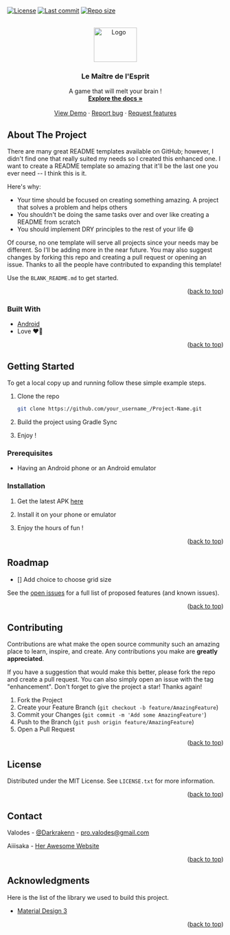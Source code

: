 <div id="top"></div>


[![License](https://img.shields.io/github/license/Fo0xx/mastermind-android?style=for-the-badge)](https://opensource.org/licenses/MIT)
[![Last commit](https://img.shields.io/github/last-commit/Fo0xx/mastermind-android?color=%23f52142&style=for-the-badge)]()
[![Repo size](https://img.shields.io/github/repo-size/Fo0xx/mastermind-android?style=for-the-badge)]()

<!-- PROJECT LOGO -->
<br />
<div align="center">
  <a href="https://github.com/Fo0xx/mastermind-android">
    <img src="https://cdn.dribbble.com/users/841888/screenshots/2521025/media/a4400b8e42b9a2beb55d27cd63978030.png?compress=1&vertical=top" alt="Logo" width="100" height="80">
  </a>

  <h3 align="center">Le Maître de l'Esprit</h3>

  <p align="center">
    A game that will melt your brain !
    <br />
    <a href="https://github.com/othneildrew/Best-README-Template"><strong>Explore the docs »</strong></a>
    <br />
    <br />
    <a href="https://github.com/othneildrew/Best-README-Template">View Demo</a>
    ·
    <a href="https://github.com/Fo0xx/mastermind-android/issues">Report bug</a>
    ·
    <a href="https://github.com/Fo0xx/mastermind-android/issues">Request features</a>
  </p>
</div>

<!-- ABOUT THE PROJECT -->
## About The Project

<!--[![Product Name Screen Shot](product-screenshot)](https://example.com)-->

There are many great README templates available on GitHub; however, I didn't find one that really suited my needs so I created this enhanced one. I want to create a README template so amazing that it'll be the last one you ever need -- I think this is it.

Here's why:
* Your time should be focused on creating something amazing. A project that solves a problem and helps others
* You shouldn't be doing the same tasks over and over like creating a README from scratch
* You should implement DRY principles to the rest of your life :smile:

Of course, no one template will serve all projects since your needs may be different. So I'll be adding more in the near future. You may also suggest changes by forking this repo and creating a pull request or opening an issue. Thanks to all the people have contributed to expanding this template!

Use the `BLANK_README.md` to get started.

<p align="right">(<a href="#top">back to top</a>)</p>



### Built With

* [Android](https://www.android.com)
* Love ❤️‍🔥

<p align="right">(<a href="#top">back to top</a>)</p>

<!-- GETTING STARTED -->
## Getting Started

To get a local copy up and running follow these simple example steps.

1. Clone the repo
   ```sh
   git clone https://github.com/your_username_/Project-Name.git
   ```
   
2. Build the project using Gradle Sync

3. Enjoy !

### Prerequisites

* Having an Android phone or an Android emulator

### Installation

1. Get the latest APK [here](https://github.com/Fo0xx/mastermind-android/releases)

2. Install it on your phone or emulator

3. Enjoy the hours of fun !

<p align="right">(<a href="#top">back to top</a>)</p>

<!-- ROADMAP -->
## Roadmap

- [] Add choice to choose grid size

See the [open issues](https://github.com/Fo0xx/mastermind-android/issues) for a full list of proposed features (and known issues).

<p align="right">(<a href="#top">back to top</a>)</p>

<!-- CONTRIBUTING -->
## Contributing

Contributions are what make the open source community such an amazing place to learn, inspire, and create. Any contributions you make are **greatly appreciated**.

If you have a suggestion that would make this better, please fork the repo and create a pull request. You can also simply open an issue with the tag "enhancement".
Don't forget to give the project a star! Thanks again!

1. Fork the Project
2. Create your Feature Branch (`git checkout -b feature/AmazingFeature`)
3. Commit your Changes (`git commit -m 'Add some AmazingFeature'`)
4. Push to the Branch (`git push origin feature/AmazingFeature`)
5. Open a Pull Request

<p align="right">(<a href="#top">back to top</a>)</p>

<!-- LICENSE -->
## License

Distributed under the MIT License. See `LICENSE.txt` for more information.

<p align="right">(<a href="#top">back to top</a>)</p>

<!-- CONTACT -->
## Contact

Valodes - [@Darkrakenn](https://twitter.com/darkrakenn) - pro.valodes@gmail.com

Aiiisaka - [Her Awesome Website](https://aiiisaka.fr)

<p align="right">(<a href="#top">back to top</a>)</p>

<!-- ACKNOWLEDGMENTS -->
## Acknowledgments

Here is the list of the library we used to build this project.

* [Material Design 3](https://m3.material.io)

<p align="right">(<a href="#top">back to top</a>)</p>

